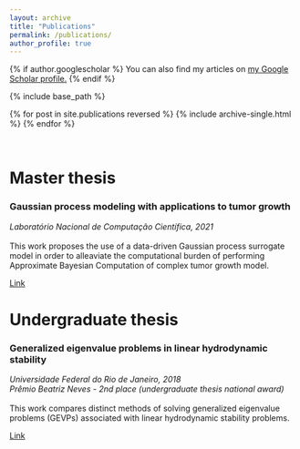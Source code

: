```yaml
---
layout: archive
title: "Publications"
permalink: /publications/
author_profile: true
---
```


{% if author.googlescholar %}
  You can also find my articles on <u><a href="{{author.googlescholar}}">my Google Scholar profile</a>.</u>
{% endif %}

{% include base_path %}

{% for post in site.publications reversed %}
  {% include archive-single.html %}
{% endfor %}

<br>

Master thesis
======

### Gaussian process modeling with applications to tumor growth 
*Laboratório Nacional de Computação Científica, 2021*
<br><br>
This work proposes the use of a data-driven Gaussian process surrogate model in order to alleaviate the computational burden of performing Approximate Bayesian Computation of complex tumor growth model.

[Link](http://jvitordeoliveira96.github.io/files/dissertacao_jvos_.pdf)

Undergraduate thesis
======

### Generalized eigenvalue problems in linear hydrodynamic stability 
*Universidade Federal do Rio de Janeiro, 2018*<br>
*Prêmio Beatriz Neves - 2nd place (undergraduate thesis national award)*
<br><br>
This work compares distinct methods of solving generalized eigenvalue problems (GEVPs) associated with linear hydrodynamic stability problems. 

[Link](http://jvitordeoliveira96.github.io/files/tcc_generalized_eigen.pdf)
